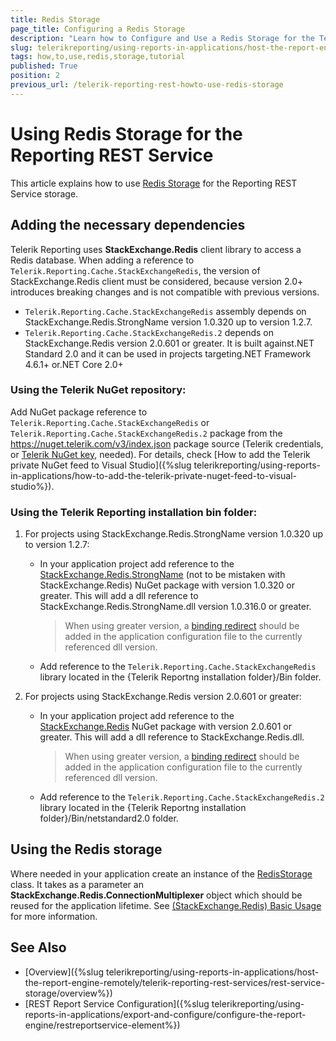 ```yaml
---
title: Redis Storage
page_title: Configuring a Redis Storage
description: "Learn how to Configure and Use a Redis Storage for the Telerik Reporting REST Service in this step-by-step Tutorial."
slug: telerikreporting/using-reports-in-applications/host-the-report-engine-remotely/telerik-reporting-rest-services/rest-service-storage/how-to-use-redis-storage
tags: how,to,use,redis,storage,tutorial
published: True
position: 2
previous_url: /telerik-reporting-rest-howto-use-redis-storage
---
```


# Using Redis Storage for the Reporting REST Service

This article explains how to use [Redis Storage](https://redis.io/) for the Reporting REST Service storage.

## Adding the necessary dependencies

Telerik Reporting uses __StackExchange.Redis__ client library to access a Redis database. When adding a reference to `Telerik.Reporting.Cache.StackExchangeRedis`, the version of StackExchange.Redis client must be considered, because version 2.0+ introduces breaking changes and is not compatible with previous versions.

* `Telerik.Reporting.Cache.StackExchangeRedis` assembly depends on StackExchange.Redis.StrongName version 1.0.320 up to version 1.2.7.
* `Telerik.Reporting.Cache.StackExchangeRedis.2` depends on StackExchange.Redis version 2.0.601 or greater. It is built against.NET Standard 2.0 and it can be used in projects targeting.NET Framework 4.6.1+ or.NET Core 2.0+

### Using the Telerik NuGet repository:

Add NuGet package reference to `Telerik.Reporting.Cache.StackExchangeRedis` or `Telerik.Reporting.Cache.StackExchangeRedis.2` package from the https://nuget.telerik.com/v3/index.json package source (Telerik credentials, or [Telerik NuGet key](https://www.telerik.com/blogs/announcing-nuget-keys), needed). For details, check [How to add the Telerik private NuGet feed to Visual Studio]({%slug telerikreporting/using-reports-in-applications/how-to-add-the-telerik-private-nuget-feed-to-visual-studio%}).

### Using the Telerik Reporting installation bin folder:

1. For projects using StackExchange.Redis.StrongName version 1.0.320 up to version 1.2.7:

	+ In your application project add reference to the [StackExchange.Redis.StrongName](https://www.nuget.org/packages/StackExchange.Redis.StrongName) (not to be mistaken with StackExchange.Redis) NuGet package with version 1.0.320 or greater. This will add a dll reference to StackExchange.Redis.StrongName.dll version 1.0.316.0 or greater.

		>When using greater version, a [binding redirect](https://msdn.microsoft.com/en-us/library/eftw1fys(v=vs.110).aspx) should be added in the application configuration file to the currently referenced dll version.

	+ Add reference to the `Telerik.Reporting.Cache.StackExchangeRedis` library located in the {Telerik Reportng installation folder}/Bin folder.

1. For projects using StackExchange.Redis version 2.0.601 or greater:

	+ In your application project add reference to the [StackExchange.Redis](https://www.nuget.org/packages/StackExchange.Redis) NuGet package with version 2.0.601 or greater. This will add a dll reference to StackExchange.Redis.dll.

		>When using greater version, a [binding redirect](https://msdn.microsoft.com/en-us/library/eftw1fys(v=vs.110).aspx) should be added in the application configuration file to the currently referenced dll version.

	+ Add reference to the `Telerik.Reporting.Cache.StackExchangeRedis.2` library located in the {Telerik Reportng installation folder}/Bin/netstandard2.0 folder.

## Using the Redis storage

Where needed in your application create an instance of the [RedisStorage](/reporting/api/Telerik.Reporting.Cache.StackExchangeRedis.RedisStorage) class. It takes as a parameter an __StackExchange.Redis.ConnectionMultiplexer__ object which should be reused for the application lifetime. See [(StackExchange.Redis) Basic Usage](https://github.com/StackExchange/StackExchange.Redis/blob/master/docs/Basics.md) for more information.

## See Also

* [Overview]({%slug telerikreporting/using-reports-in-applications/host-the-report-engine-remotely/telerik-reporting-rest-services/rest-service-storage/overview%})
* [REST Report Service Configuration]({%slug telerikreporting/using-reports-in-applications/export-and-configure/configure-the-report-engine/restreportservice-element%})
